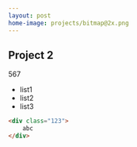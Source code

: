 ```yaml
---
layout: post
home-image: projects/bitmap@2x.png
---
```

## Project 2
567
- list1
- list2
- list3

```html
<div class="123">
	abc
</div>
```
